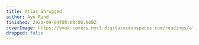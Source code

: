 ```yaml
---
title: Atlas Shrugged
author: Ayn Rand
finished: 2021-09-04T00:00:00.000Z
coverImage: https://book-covers.nyc3.digitaloceanspaces.com/readings/atlas-shrugged-01.jpg
dropped: false
---
```


